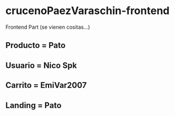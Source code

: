 # crucenoPaezVaraschin-frontend
Frontend Part (se vienen cositas...)

Producto = Pato
-
Usuario = Nico Spk
-
Carrito = EmiVar2007
-
Landing = Pato
-
